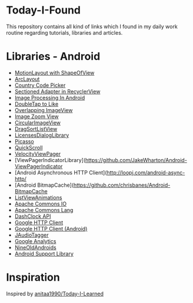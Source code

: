 # Today-I-Found
This repository contains all kind of links which I found in my daily work routine regarding tutorials, libraries and articles. 

# Libraries - Android
  * [MotionLayout with ShapeOfView](https://github.com/florent37/Motion-ShapeOfView)
  * [ArcLayout](https://github.com/florent37/ArcLayout)
  * [Country Code Picker](https://github.com/hbb20/CountryCodePickerProject)
  * [Sectioned Adapter in RecyclerView](https://github.com/luizgrp/SectionedRecyclerViewAdapter)
  * [Image Processing In Android](https://github.com/ee368/EE368-Android-Samples)
  * [DoubleTap to Like](https://github.com/BROUDING/DoubleTapLikeView)
  * [Overlapping ImageView](https://github.com/davidHarush/Overlappingimageview)
  * [Image Zoom View](https://github.com/hsmnzaydn/image-zoom-view)
  * [CircularImageView](https://github.com/lopspower/CircularImageView)
  * [DragSortListView](https://github.com/bauerca/drag-sort-listview)
  * [LicensesDialogLibrary](https://github.com/Wicowyn/LicensesDialogLibrary)
  * [Picasso](https://github.com/square/picasso)
  * [QuickScroll](https://github.com/andraskindler/quickscroll)
  * [VelocityViewPager](https://github.com/Benjamin-Dobell/VelocityViewPager)
  * [ViewPagerIndicatorLibrary](https://github.com/JakeWharton/Android-ViewPagerIndicator
  * [Android Asynchronous HTTP Client](http://loopj.com/android-async-http/
  * [Android BitmapCache](https://github.com/chrisbanes/Android-BitmapCache
  * [ListViewAnimations](https://github.com/nhaarman/ListViewAnimations)
  * [Apache Commons IO](http://commons.apache.org/proper/commons-io/)
  * [Apache Commons Lang](http://commons.apache.org/proper/commons-lang/)
  * [DashClock API](https://code.google.com/p/dashclock/)
  * [Google HTTP Client](https://code.google.com/p/google-http-java-client/)
  * [Google HTTP Client (Android)](https://code.google.com/p/google-http-java-client/wiki/Android)
  * [JAudioTagger](http://www.jthink.net/jaudiotagger/)
  * [Google Analytics](https://developers.google.com/analytics/devguides/collection/android/resources)
  * [NineOldAndroids](https://github.com/JakeWharton/NineOldAndroids/)
  * [Android Support Library](http://developer.android.com/tools/support-library/index.html)
  
  
  
# Inspiration
Inspired by [anitaa1990/Today-I-Learned](https://github.com/anitaa1990/Today-I-Learned)
